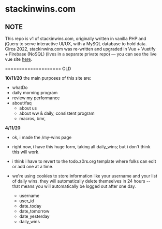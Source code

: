 # stackinwins.com

## NOTE
This repo is v1 of stackinwins.com, originally written in vanilla PHP and jQuery to serve interactive UI/UX, with a MySQL database to hold data.
Circa 2022, stackinwins.com was re-written and upgraded in Vue + Vuetify + Firebase (NoSQL) (lives in a separate private repo) — you can see the live vue site [here](https://stackinwins.com).











====================
OLD

**10/11/20**
the main purposes of this site are:
- whatDo
- daily morning program
- review my performance
- about/faq
    - about us
    - about ww & daily, consistent program
    - macros, bmr, 






**4/11/20**
- ok, i made the /my-wins page
- right now, i have this huge form, taking all daily_wins; but i don't think this will work.
- i think i have to revert to the todo.z0rs.org template where folks can edit or add one at a time.







- we're using cookies to store information like your username and your list of daily wins. they will automatically delete themselves in 24 hours -- that means you will automatically be logged out after one day.
    - username
    - user_id
    - date_today
    - date_tomorrow
    - date_yesterday
    - daily_wins



